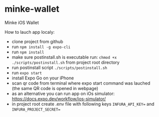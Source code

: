 # minke-wallet
Minke iOS Wallet


How to lauch app localy:

- clone project from github
- run `npm install -g expo-cli`
- run `npm install`
- make sure postinstall.sh is executable run: `chmod +x ./scripts/postinstall.sh` from project root directory
- run postinstall script `./scripts/postinstall.sh`
- run `expo start`
- install Expo Go on your iPhone
- scan qr code from terminal where expo start command was lauched (the same QR code is opened in webpage)
- as an alternative you can run app on iOs simulator: https://docs.expo.dev/workflow/ios-simulator/
- in project root create .env file with following keys `INFURA_API_KEY=` and `INFURA_PROJECT_SECRET=`
